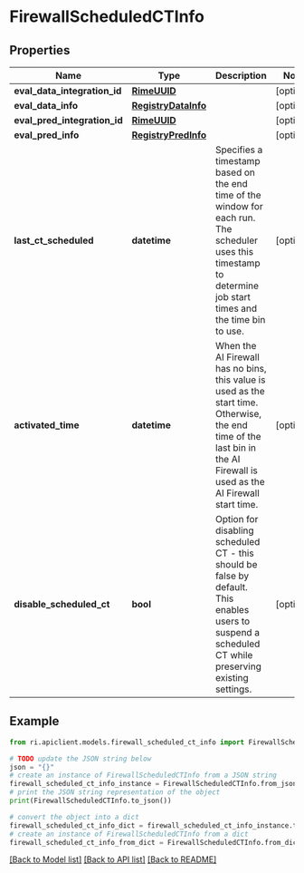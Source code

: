 # FirewallScheduledCTInfo


## Properties

Name | Type | Description | Notes
------------ | ------------- | ------------- | -------------
**eval_data_integration_id** | [**RimeUUID**](RimeUUID.md) |  | [optional] 
**eval_data_info** | [**RegistryDataInfo**](RegistryDataInfo.md) |  | [optional] 
**eval_pred_integration_id** | [**RimeUUID**](RimeUUID.md) |  | [optional] 
**eval_pred_info** | [**RegistryPredInfo**](RegistryPredInfo.md) |  | [optional] 
**last_ct_scheduled** | **datetime** | Specifies a timestamp based on the end time of the window for each run. The scheduler uses this timestamp to determine job start times and the time bin to use. | [optional] 
**activated_time** | **datetime** | When the AI Firewall has no bins, this value is used as the start time. Otherwise, the end time of the last bin in the AI Firewall is used as the AI Firewall start time. | [optional] 
**disable_scheduled_ct** | **bool** | Option for disabling scheduled CT - this should be false by default. This enables users to suspend a scheduled CT while preserving existing settings. | [optional] 

## Example

```python
from ri.apiclient.models.firewall_scheduled_ct_info import FirewallScheduledCTInfo

# TODO update the JSON string below
json = "{}"
# create an instance of FirewallScheduledCTInfo from a JSON string
firewall_scheduled_ct_info_instance = FirewallScheduledCTInfo.from_json(json)
# print the JSON string representation of the object
print(FirewallScheduledCTInfo.to_json())

# convert the object into a dict
firewall_scheduled_ct_info_dict = firewall_scheduled_ct_info_instance.to_dict()
# create an instance of FirewallScheduledCTInfo from a dict
firewall_scheduled_ct_info_from_dict = FirewallScheduledCTInfo.from_dict(firewall_scheduled_ct_info_dict)
```
[[Back to Model list]](../README.md#documentation-for-models) [[Back to API list]](../README.md#documentation-for-api-endpoints) [[Back to README]](../README.md)

